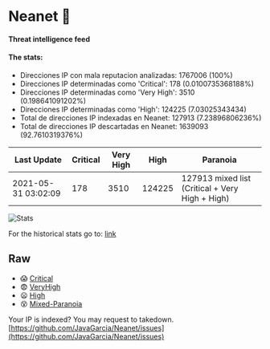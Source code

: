 # Neanet :hocho:
#### Threat intelligence feed
#### The stats:

- Direcciones IP con mala reputacion analizadas: 1767006 (100%)
- Direcciones IP determinadas como 'Critical':  178 (0.0100735368188%)
- Direcciones IP determinadas como 'Very High':  3510 (0.198641091202%)
- Direcciones IP determinadas como 'High':  124225 (7.03025343434)
- Total de direcciones IP indexadas en Neanet:  127913 (7.23896806236%)
- Total de direcciones IP descartadas en Neanet:  1639093 (92.7610319376%)

| Last Update | Critical | Very High | High | Paranoia |
| --- | --- | --- | --- | --- |
| 2021-05-31 03:02:09 | 178 | 3510 | 124225 | 127913 mixed list (Critical + Very High + High)|

![Stats](https://docs.google.com/spreadsheets/d/e/2PACX-1vSnaNMIXVabIpDJjufMlzH7poXnshF3mgd8Is1g9ytUEzVsP5my4Trn8f-xkoLLQ38xpL3HtmUexLo6/pubchart?oid=501124687&format=image)

For the historical stats go to: [link](/stats.csv)
## Raw
- :scream: [Critical](https://raw.githubusercontent.com/JavaGarcia/Neanet/master/blacklists/neanet_critical.txt)
- :fearful: [VeryHigh](https://raw.githubusercontent.com/JavaGarcia/Neanet/master/blacklists/neanet_veryHigh.txtt)
- :frowning: [High](https://raw.githubusercontent.com/JavaGarcia/Neanet/master/blacklists/neanet_high.txt)
- :dizzy_face: [Mixed-Paranoia](https://raw.githubusercontent.com/JavaGarcia/Neanet/master/blacklists/neanet_all.txt)


Your IP is indexed? You may request to takedown. [https://github.com/JavaGarcia/Neanet/issues](https://github.com/JavaGarcia/Neanet/issues)


















































































































































































































































































































































































































































































































































































































































































































































































































































































































































































































































































































































































































































































































































































































































































































































































































































































































































































































































































































































































































































































































































































































































































































































































































































































































































































































































































































































































































































































































































































































































































































































































































































































































































































































































































































































































































































































































































































































































































































































































































































































































































































































































































































































































































































































































































































































































































































































































































































































































































































































































































































































































































































































































































































































































































































































































































































































































































































































































































































































































































































































































































































































































































































































































































































































































































































































































































































































































































































































































